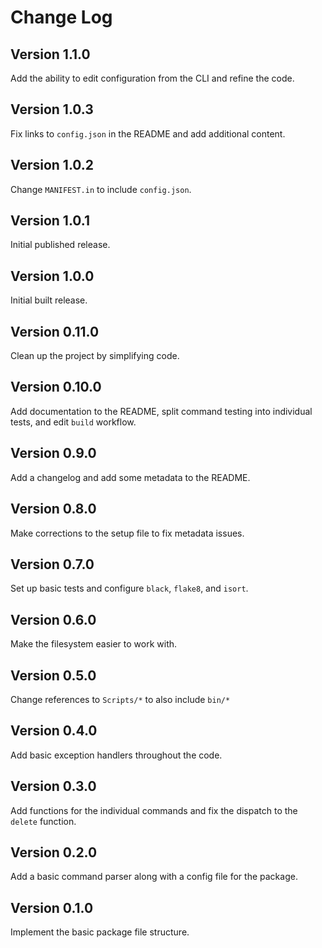 # Change Log

## Version 1.1.0
Add the ability to edit configuration from the CLI and refine the code.

## Version 1.0.3
Fix links to `config.json` in the README and add additional content.

## Version 1.0.2
Change `MANIFEST.in` to include `config.json`.

## Version 1.0.1
Initial published release.

## Version 1.0.0
Initial built release.

## Version 0.11.0
Clean up the project by simplifying code.

## Version 0.10.0
Add documentation to the README, split command testing into individual tests, and edit `build` workflow.

## Version 0.9.0
Add a changelog and add some metadata to the README.

## Version 0.8.0
Make corrections to the setup file to fix metadata issues.

## Version 0.7.0
Set up basic tests and configure `black`, `flake8`, and `isort`.

## Version 0.6.0
Make the filesystem easier to work with.

## Version 0.5.0
Change references to `Scripts/*` to also include `bin/*`

## Version 0.4.0
Add basic exception handlers throughout the code.

## Version 0.3.0
Add functions for the individual commands and fix the dispatch to the `delete` function.

## Version 0.2.0
Add a basic command parser along with a config file for the package.

## Version 0.1.0
Implement the basic package file structure.
